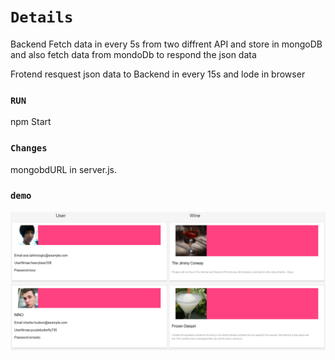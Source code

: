 # `Details`

Backend Fetch data in every 5s from two diffrent API and store in mongoDB and also fetch data from mondoDb to respond the json data

Frotend resquest json data to Backend in every 15s and lode in browser

### `RUN`

npm Start

### `Changes`

mongobdURL in server.js.

### `demo`

![Demo](/userWine/image/Userwine.PNG)
